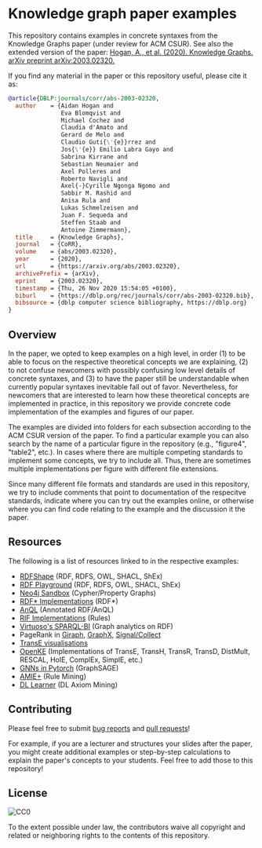 # Knowledge graph paper examples

This repository contains examples in concrete syntaxes from the Knowledge Graphs paper (under review for ACM CSUR).
See also the extended version of the paper: [Hogan, A., et al. (2020). Knowledge Graphs. arXiv preprint arXiv:2003.02320.](https://arxiv.org/abs/2003.02320)

If you find any material in the paper or this repository useful, please cite it as:

```bibtex
@article{DBLP:journals/corr/abs-2003-02320,
  author    = {Aidan Hogan and
               Eva Blomqvist and
               Michael Cochez and
               Claudia d'Amato and
               Gerard de Melo and
               Claudio Guti{\'{e}}rrez and
               Jos{\'{e}} Emilio Labra Gayo and
               Sabrina Kirrane and
               Sebastian Neumaier and
               Axel Polleres and
               Roberto Navigli and
               Axel{-}Cyrille Ngonga Ngomo and
               Sabbir M. Rashid and
               Anisa Rula and
               Lukas Schmelzeisen and
               Juan F. Sequeda and
               Steffen Staab and
               Antoine Zimmermann},
  title     = {Knowledge Graphs},
  journal   = {CoRR},
  volume    = {abs/2003.02320},
  year      = {2020},
  url       = {https://arxiv.org/abs/2003.02320},
  archivePrefix = {arXiv},
  eprint    = {2003.02320},
  timestamp = {Thu, 26 Nov 2020 15:54:05 +0100},
  biburl    = {https://dblp.org/rec/journals/corr/abs-2003-02320.bib},
  bibsource = {dblp computer science bibliography, https://dblp.org}
}
```

## Overview

In the paper, we opted to keep examples on a high level, in order (1) to be able to focus on the respective theoretical concepts we are explaining, (2) to not confuse newcomers with possibly confusing low level details of concrete syntaxes, and (3) to have the paper still be understandable when currently popular syntaxes inevitable fall out of favor.
Nevertheless, for newcomers that are interested to learn how these theoretical concepts are implemented in practice, in this repository we provide concrete code implementation of the examples and figures of our paper.

The examples are divided into folders for each subsection according to the ACM CSUR version of the paper.
To find a particular example you can also search by the name of a particular figure in the repository (e.g., "figure4", "table2", etc.).
In cases where there are multiple competing standards to implement some concepts, we try to include all.
Thus, there are sometimes multiple implementations per figure with different file extensions.

Since many different file formats and standards are used in this repository, we try to include comments that point to documentation of the respecitve standards, indicate where you can try out the examples online, or otherwise where you can find code relating to the example and the discussion it the paper.

## Resources

The following is a list of resources linked to in the respective examples:

* [RDFShape](https://rdfshape.weso.es/) (RDF, RDFS, OWL, SHACL, ShEx)
* [RDF Playground](http://rdfplayground.dcc.uchile.cl/) (RDF, RDFS, OWL, SHACL, ShEx)
* [Neo4j Sandbox](https://sandbox.neo4j.com/) (Cypher/Property Graphs)
* [RDF* Implementations](https://github.com/w3c/rdf-star) (RDF*)
* [AnQL](https://github.com/nunolopes/anql) (Annotated RDF/AnQL)
* [RIF Implementations](https://www.w3.org/2005/rules/wiki/Implementations) (Rules)
* [Virtuoso's SPARQL-BI](https://medium.com/virtuoso-blog/graph-analytics-using-virtuosos-sparql-bi-extensions-to-sparql-5e75b4be32b3) (Graph analytics on RDF)
* PageRank in [Giraph](https://github.com/usi-systems/giraph-pagerank), [GraphX](https://spark.apache.org/docs/1.6.1/api/java/org/apache/spark/graphx/lib/PageRank.html), [Signal/Collect](https://uzh.github.io/signal-collect/)
* [TransE visualisations](http://www.ccri.com/2018/06/27/use-transe-effectively/)
* [OpenKE](https://github.com/thunlp/OpenKE) (Implementations of TransE, TransH, TransR, TransD, DistMult, RESCAL, HoIE, ComplEx, SimplE, etc.)
* [GNNs in Pytorch](https://towardsdatascience.com/hands-on-graph-neural-networks-with-pytorch-pytorch-geometric-359487e221a8) (GraphSAGE)
* [AMIE+](https://github.com/samehkamaleldin/amie_plus) (Rule Mining)
* [DL Learner](https://dl-learner.org/) (DL Axiom Mining)

## Contributing

Please feel free to submit [bug reports](https://github.com/knowledge-graphs-tutorial/examples/issues) and [pull requests](https://github.com/knowledge-graphs-tutorial/examples/pulls)!

For example, if you are a lecturer and structures your slides after the paper, you might create additional examples or step-by-step calculations to explain the paper's concepts to your students.
Feel free to add those to this repository!

## License

![CC0](https://licensebuttons.net/p/zero/1.0/88x31.png)

To the extent possible under law, the contributors waive all copyright and related or neighboring rights to the contents of this repository.
